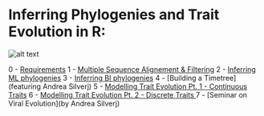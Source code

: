# Inferring Phylogenies and Trait Evolution in R:

![alt text](https://evolution.berkeley.edu/wp-content/uploads/2021/11/YAH_eurayotes_05_YAH_eurayotes.png)

0 - [Requirements](https://github.com/for-giobbe/Rphy/blob/main/markdowns/0.md)
1 - [Multiple Sequence Alignement & Filtering](https://github.com/for-giobbe/Rphy/blob/main/markdowns/1.md)
2 - [Inferring ML phylogenies]()
3 - [Inferring BI phylogenies]()
4 - [Building a Timetree](featuring Andrea Silverj)
5 - [Modelling Trait Evolution Pt. 1 - Continuous Traits]()
6 - [Modelling Trait Evolution Pt. 2 - Discrete Traits ]()
7 - [Seminar on Viral Evolution](by Andrea Silverj)
